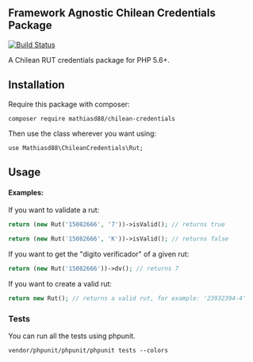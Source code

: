 ## Framework Agnostic Chilean Credentials Package

[![Build Status](https://travis-ci.org/mathiasd88/chilean-credentials.svg?branch=master)](https://travis-ci.org/mathiasd88/chilean-credentials)

A Chilean RUT credentials package for PHP 5.6+.

## Installation

Require this package with composer:

```
composer require mathiasd88/chilean-credentials
```

Then use the class wherever you want using:

```
use Mathiasd88\ChileanCredentials\Rut;
```

## Usage

#### Examples:

If you want to validate a rut:

```php
return (new Rut('15082666', '7'))->isValid(); // returns true
```

```php
return (new Rut('15082666', 'K'))->isValid(); // returns false
```

If you want to get the "digito verificador" of a given rut:

```php
return (new Rut('15082666'))->dv(); // returns 7
```

If you want to create a valid rut:

```php
return new Rut(); // returns a valid rut, for example: '23932394-4'
```

### Tests

You can run all the tests using phpunit.

```
vendor/phpunit/phpunit/phpunit tests --colors
```
